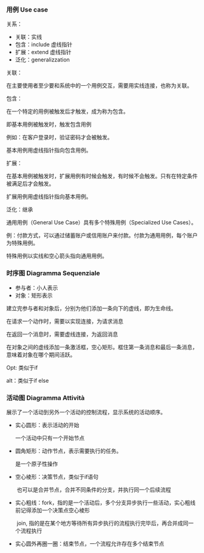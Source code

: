 ### 用例 Use case

关系：

- 关联：实线
- 包含：include 虚线指针
- 扩展：extend 虚线指针
- 泛化：generalizzation

关联：

在主要使用者至少要和系统中的一个用例交互，需要用实线连接，也称为关联。

包含：

在一个特定的用例被触发后才触发，成为称为包含。

即基本用例被触发时，触发包含用例

例如：在客户登录时，验证密码才会被触发。

基本用例用虚线指针指向包含用例。

扩展：

在基本用例被触发时，扩展用例有时候会触发，有时候不会触发。只有在特定条件被满足后才会触发。

扩展用例用虚线指针指向基本用例。

泛化：继承

通用用例（General Use Case）具有多个特殊用例（Specialized Use Cases）。

例：付款方式，可以通过储蓄账户或信用账户来付款。付款为通用用例，每个账户为特殊用例。

特殊用例以实线和空心箭头指向通用用例。

### 时序图 Diagramma Sequenziale

- 参与者：小人表示
- 对象：矩形表示

建立完参与者和对象后，分别为他们添加一条向下的虚线，即为生命线。

在请求一个动作时，需要以实现连接，为请求消息

在返回一个消息时，需要虚线连接，为返回消息

在对象之间的虚线添加一条激活框，空心矩形。框住第一条消息和最后一条消息，意味着对象在哪个期间活跃。

Opt: 类似于if

alt：类似于if else

### 活动图 Diagramma Attività

展示了一个活动到另外一个活动的控制流程，显示系统的活动顺序。

- 实心圆形：表示活动的开始

  一个活动中只有一个开始节点

- 圆角矩形：动作节点，表示需要执行的任务。

  是一个原子性操作

- 空心棱形：决策节点，类似于if语句

  ​		也可以是合并节点，合并不同条件的分支，并执行同一个后续流程

- 实心粗线：fork，指的是一个活动后，多个分支异步执行一些活动，实心粗线前记得添加一个决策点空心棱形

  ​		   join, 指的是在某个地方等待所有异步执行的流程执行完毕后，再合并成同一个流程执行 

- 实心圆外再圈一圈：结束节点，一个流程允许存在多个结束节点

